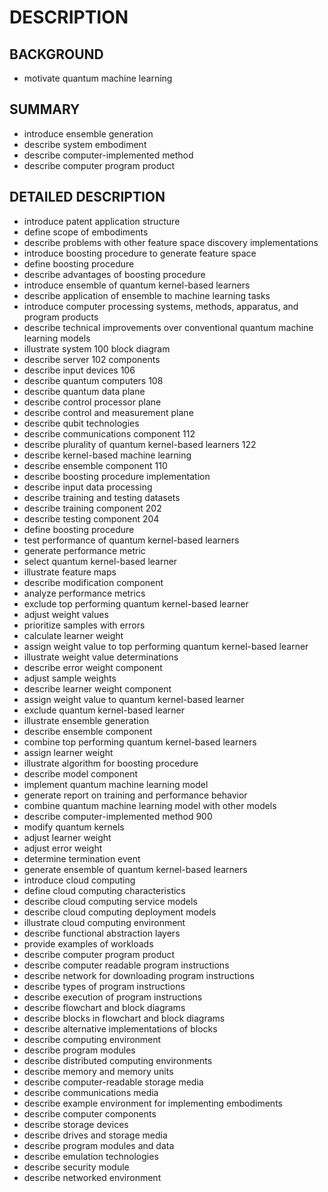 # DESCRIPTION

## BACKGROUND

- motivate quantum machine learning

## SUMMARY

- introduce ensemble generation
- describe system embodiment
- describe computer-implemented method
- describe computer program product

## DETAILED DESCRIPTION

- introduce patent application structure
- define scope of embodiments
- describe problems with other feature space discovery implementations
- introduce boosting procedure to generate feature space
- define boosting procedure
- describe advantages of boosting procedure
- introduce ensemble of quantum kernel-based learners
- describe application of ensemble to machine learning tasks
- introduce computer processing systems, methods, apparatus, and program products
- describe technical improvements over conventional quantum machine learning models
- illustrate system 100 block diagram
- describe server 102 components
- describe input devices 106
- describe quantum computers 108
- describe quantum data plane
- describe control processor plane
- describe control and measurement plane
- describe qubit technologies
- describe communications component 112
- describe plurality of quantum kernel-based learners 122
- describe kernel-based machine learning
- describe ensemble component 110
- describe boosting procedure implementation
- describe input data processing
- describe training and testing datasets
- describe training component 202
- describe testing component 204
- define boosting procedure
- test performance of quantum kernel-based learners
- generate performance metric
- select quantum kernel-based learner
- illustrate feature maps
- describe modification component
- analyze performance metrics
- exclude top performing quantum kernel-based learner
- adjust weight values
- prioritize samples with errors
- calculate learner weight
- assign weight value to top performing quantum kernel-based learner
- illustrate weight value determinations
- describe error weight component
- adjust sample weights
- describe learner weight component
- assign weight value to quantum kernel-based learner
- exclude quantum kernel-based learner
- illustrate ensemble generation
- describe ensemble component
- combine top performing quantum kernel-based learners
- assign learner weight
- illustrate algorithm for boosting procedure
- describe model component
- implement quantum machine learning model
- generate report on training and performance behavior
- combine quantum machine learning model with other models
- describe computer-implemented method 900
- modify quantum kernels
- adjust learner weight
- adjust error weight
- determine termination event
- generate ensemble of quantum kernel-based learners
- introduce cloud computing
- define cloud computing characteristics
- describe cloud computing service models
- describe cloud computing deployment models
- illustrate cloud computing environment
- describe functional abstraction layers
- provide examples of workloads
- describe computer program product
- describe computer readable program instructions
- describe network for downloading program instructions
- describe types of program instructions
- describe execution of program instructions
- describe flowchart and block diagrams
- describe blocks in flowchart and block diagrams
- describe alternative implementations of blocks
- describe computing environment
- describe program modules
- describe distributed computing environments
- describe memory and memory units
- describe computer-readable storage media
- describe communications media
- describe example environment for implementing embodiments
- describe computer components
- describe storage devices
- describe drives and storage media
- describe program modules and data
- describe emulation technologies
- describe security module
- describe networked environment

